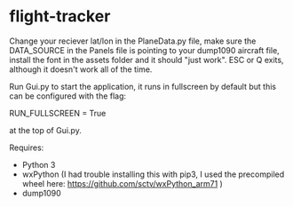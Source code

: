 # flight-tracker

Change your reciever lat/lon in the PlaneData.py file, make sure the DATA_SOURCE in the Panels file is pointing to your dump1090 aircraft file, install the font in the assets folder and it should "just work". ESC or Q exits, although it doesn't work all of the time.

Run Gui.py to start the application, it runs in fullscreen by default but this can be configured with the flag:

  RUN_FULLSCREEN = True

at the top of Gui.py.

Requires:
* Python 3
* wxPython (I had trouble installing this with pip3, I used the precompiled wheel here: https://github.com/sctv/wxPython_arm71 )
* dump1090
